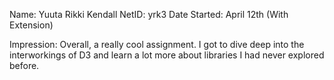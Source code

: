 Name: Yuuta Rikki Kendall
NetID: yrk3
Date Started: April 12th (With Extension) 

Impression: Overall, a really cool assignment. I got to dive deep into the interworkings of D3 and learn a lot more about libraries I had never explored before. 
